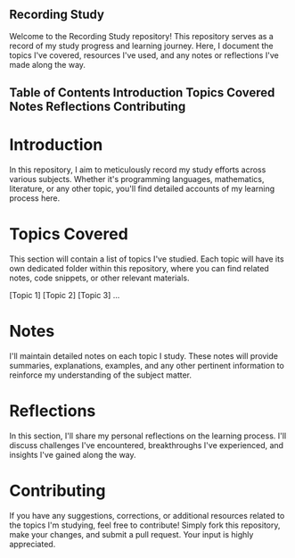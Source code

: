 ## Recording Study
Welcome to the Recording Study repository! This repository serves as a record of my study progress and learning journey. Here, I document the topics I've covered, resources I've used, and any notes or reflections I've made along the way.

Table of Contents
Introduction
Topics Covered
Notes
Reflections
Contributing
-
# Introduction

In this repository, I aim to meticulously record my study efforts across various subjects. Whether it's programming languages, mathematics, literature, or any other topic, you'll find detailed accounts of my learning process here.

# Topics Covered
This section will contain a list of topics I've studied. Each topic will have its own dedicated folder within this repository, where you can find related notes, code snippets, or other relevant materials.

[Topic 1]
[Topic 2]
[Topic 3]
...

# Notes
I'll maintain detailed notes on each topic I study. These notes will provide summaries, explanations, examples, and any other pertinent information to reinforce my understanding of the subject matter.

# Reflections
In this section, I'll share my personal reflections on the learning process. I'll discuss challenges I've encountered, breakthroughs I've experienced, and insights I've gained along the way.

# Contributing
If you have any suggestions, corrections, or additional resources related to the topics I'm studying, feel free to contribute! Simply fork this repository, make your changes, and submit a pull request. Your input is highly appreciated.
